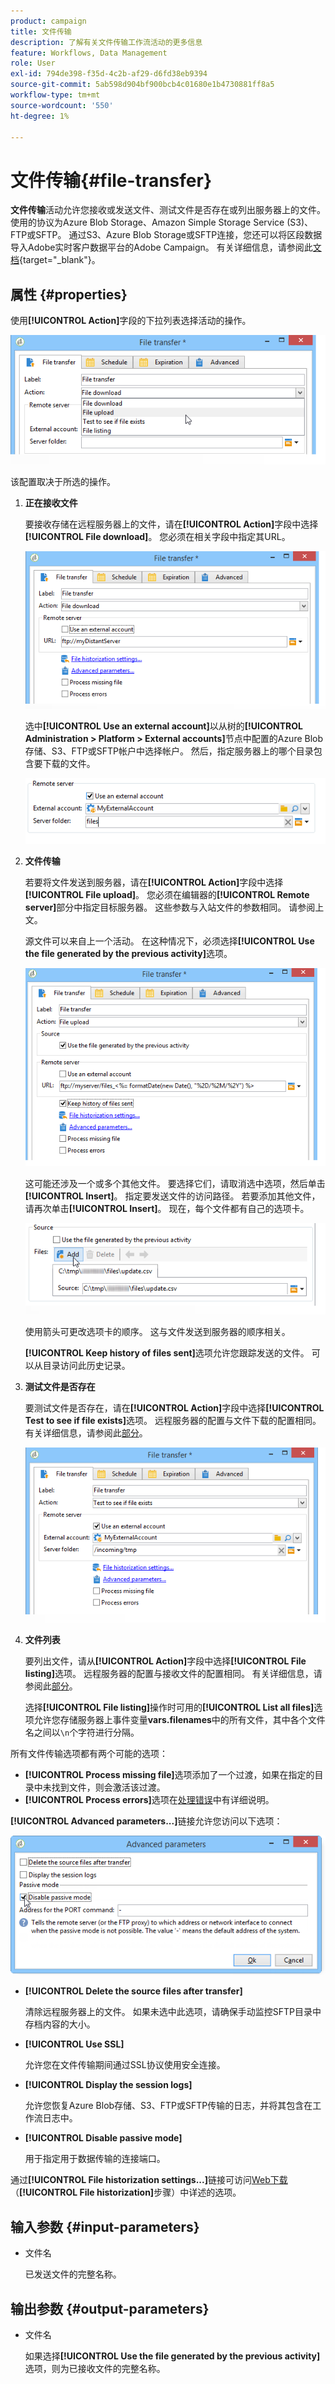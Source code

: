 ```yaml
---
product: campaign
title: 文件传输
description: 了解有关文件传输工作流活动的更多信息
feature: Workflows, Data Management
role: User
exl-id: 794de398-f35d-4c2b-af29-d6fd38eb9394
source-git-commit: 5ab598d904bf900bcb4c01680e1b4730881ff8a5
workflow-type: tm+mt
source-wordcount: '550'
ht-degree: 1%

---
```


# 文件传输{#file-transfer}

**文件传输**&#x200B;活动允许您接收或发送文件、测试文件是否存在或列出服务器上的文件。 使用的协议为Azure Blob Storage、Amazon Simple Storage Service (S3)、FTP或SFTP。
通过S3、Azure Blob Storage或SFTP连接，您还可以将区段数据导入Adobe实时客户数据平台的Adobe Campaign。 有关详细信息，请参阅此[文档](https://experienceleague.adobe.com/docs/experience-platform/destinations/catalog/email-marketing/adobe-campaign.html?lang=zh-Hans){target="_blank"}。

## 属性 {#properties}

使用&#x200B;**[!UICONTROL Action]**&#x200B;字段的下拉列表选择活动的操作。

![](assets/file_transfert_action.png)

该配置取决于所选的操作。

1. **正在接收文件**

   要接收存储在远程服务器上的文件，请在&#x200B;**[!UICONTROL Action]**&#x200B;字段中选择&#x200B;**[!UICONTROL File download]**。 您必须在相关字段中指定其URL。

   ![](assets/file_transfert_edit.png)

   选中&#x200B;**[!UICONTROL Use an external account]**&#x200B;以从树的&#x200B;**[!UICONTROL Administration > Platform > External accounts]**&#x200B;节点中配置的Azure Blob存储、S3、FTP或SFTP帐户中选择帐户。 然后，指定服务器上的哪个目录包含要下载的文件。

   ![](assets/file_transfert_edit_external.png)

1. **文件传输**

   若要将文件发送到服务器，请在&#x200B;**[!UICONTROL Action]**&#x200B;字段中选择&#x200B;**[!UICONTROL File upload]**。 您必须在编辑器的&#x200B;**[!UICONTROL Remote server]**&#x200B;部分中指定目标服务器。 这些参数与入站文件的参数相同。 请参阅上文。

   源文件可以来自上一个活动。 在这种情况下，必须选择&#x200B;**[!UICONTROL Use the file generated by the previous activity]**&#x200B;选项。

   ![](assets/file_transfert_edit_send.png)

   这可能还涉及一个或多个其他文件。 要选择它们，请取消选中选项，然后单击&#x200B;**[!UICONTROL Insert]**。 指定要发送文件的访问路径。 若要添加其他文件，请再次单击&#x200B;**[!UICONTROL Insert]**。 现在，每个文件都有自己的选项卡。

   ![](assets/file_transfert_source.png)

   使用箭头可更改选项卡的顺序。 这与文件发送到服务器的顺序相关。

   **[!UICONTROL Keep history of files sent]**&#x200B;选项允许您跟踪发送的文件。 可以从目录访问此历史记录。

1. **测试文件是否存在**

   要测试文件是否存在，请在&#x200B;**[!UICONTROL Action]**&#x200B;字段中选择&#x200B;**[!UICONTROL Test to see if file exists]**&#x200B;选项。 远程服务器的配置与文件下载的配置相同。 有关详细信息，请参阅此[部分](#properties)。

   ![](assets/file_transfert_edit_test.png)

1. **文件列表**

   要列出文件，请从&#x200B;**[!UICONTROL Action]**&#x200B;字段中选择&#x200B;**[!UICONTROL File listing]**&#x200B;选项。 远程服务器的配置与接收文件的配置相同。 有关详细信息，请参阅此[部分](#properties)。

   选择&#x200B;**[!UICONTROL File listing]**&#x200B;操作时可用的&#x200B;**[!UICONTROL List all files]**&#x200B;选项允许您存储服务器上事件变量&#x200B;**vars.filenames**&#x200B;中的所有文件，其中各个文件名之间以`\n`个字符进行分隔。

所有文件传输选项都有两个可能的选项：

* **[!UICONTROL Process missing file]**&#x200B;选项添加了一个过渡，如果在指定的目录中未找到文件，则会激活该过渡。
* **[!UICONTROL Process errors]**&#x200B;选项在[处理错误](monitor-workflow-execution.md#processing-errors)中有详细说明。

**[!UICONTROL Advanced parameters...]**&#x200B;链接允许您访问以下选项：

![](assets/file_transfert_advanced.png)

* **[!UICONTROL Delete the source files after transfer]**

  清除远程服务器上的文件。 如果未选中此选项，请确保手动监控SFTP目录中存档内容的大小。

* **[!UICONTROL Use SSL]**

  允许您在文件传输期间通过SSL协议使用安全连接。

* **[!UICONTROL Display the session logs]**

  允许您恢复Azure Blob存储、S3、FTP或SFTP传输的日志，并将其包含在工作流日志中。

* **[!UICONTROL Disable passive mode]**

  用于指定用于数据传输的连接端口。

通过&#x200B;**[!UICONTROL File historization settings...]**&#x200B;链接可访问[Web下载](web-download.md) （**[!UICONTROL File historization]**&#x200B;步骤）中详述的选项。

## 输入参数 {#input-parameters}

* 文件名

  已发送文件的完整名称。

## 输出参数 {#output-parameters}

* 文件名

  如果选择&#x200B;**[!UICONTROL Use the file generated by the previous activity]**&#x200B;选项，则为已接收文件的完整名称。

